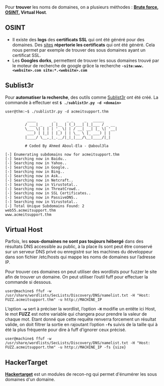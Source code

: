 
Pour **trouver** les noms de domaines, on a plusieurs méthodes : **[Brute force](Decouvertes_du_contenu.md##__Automatised_Discovery__), [OSINT](Osint-Utils.md), Virtual Host**.

## __OSINT__

- Il existe des **logs** des **certificats SSL** qui ont été généré pour des domaines. Des [sites](https://crt.sh/) **répertorie les certificats** qui ont été généré. Cela nous permet par exemple de trouver des sous domaines ayant un certificat SSL.
- Les **Googles dorks**, permettent de trouver les sous domaines trouvé par le moteur de recherche de google grâce la recherche **`-site:www.<website>.com site:*.<website>.com`**

## __Sublist3r__

Pour **automatiser la recherche**, des outils comme [Sublist3r](https://github.com/aboul3la/Sublist3r) ont été créé.
La commande à effectuer est **`$ ./sublist3r.py -d <domain>`**

```shell
user@thm:~$ ./sublist3r.py -d acmeitsupport.thm  
  
          ____        _     _ _     _   _____  
         / ___| _   _| |__ | (_)___| |_|___ / _ __  
         \___ \| | | | '_ \| | / __| __| |_ \| '__|  
          ___) | |_| | |_) | | \__ \ |_ ___) | |  
         |____/ \__,_|_.__/|_|_|___/\__|____/|_|  
  
         # Coded By Ahmed Aboul-Ela - @aboul3la  
  
[-] Enumerating subdomains now for acmeitsupport.thm  
[-] Searching now in Baidu..  
[-] Searching now in Yahoo..  
[-] Searching now in Google..  
[-] Searching now in Bing..  
[-] Searching now in Ask..  
[-] Searching now in Netcraft..  
[-] Searching now in Virustotal..  
[-] Searching now in ThreatCrowd..  
[-] Searching now in SSL Certificates..  
[-] Searching now in PassiveDNS..  
[-] Searching now in Virustotal..  
[-] Total Unique Subdomains Found: 2  
web55.acmeitsupport.thm  
www.acmeitsupport.thm
```


## __Virtual Host__

Parfois, les **sous-domaines ne sont pas toujours hébergé** dans des résultats DNS accessible au public, à la place ils sont peut être conservé sur un serveur DNS privé ou enregistré sur les machines du développeur dans son fichier /etc/hosts qui mappe les noms de domaines sur l’adresse IP.

Pour trouver ces domaines on peut utiliser des wordlists pour fuzzer le site afin de trouver un domaine.
On peut utiliser l’outil fuff pour effectuer la commande si dessous. 

```shell
user@machine$ ffuf -w /usr/share/wordlists/SecLists/Discovery/DNS/namelist.txt -H "Host: FUZZ.acmeitsupport.thm" -u http://MACHINE_IP
```

L’option **`-w`** sert à préciser la wordlist, l’option **`-H`** modifie un entête ici Host, le mot **FUZZ** est notre variable qui changera pour prendre la valeur de chaque mot.
Etant donné que cette requête renverra forcement un résultat valide, on doit filtrer la sortie en rajoutant l’option **`-fs`** suivis de la taille qui à été la plus fréquente pour dire à fuff d’ignorer ceux précisé. 

```shell
user@machine$ ffuf -w /usr/share/wordlists/SecLists/Discovery/DNS/namelist.txt -H "Host: FUZZ.acmeitsupport.thm" -u http://MACHINE_IP -fs {size}
```


## __HackerTarget__

**[Hackertarget](Network##__Passive_reconnaissance__###Hackertarget)** est un modules de recon-ng qui permet d'énumérer les sous domaines d'un domaine.
